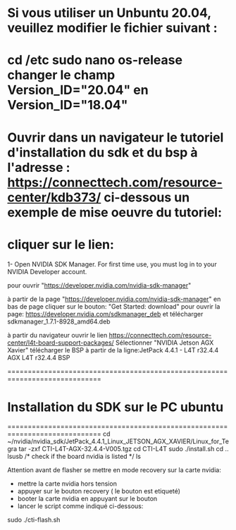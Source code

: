 Si vous utiliser un Unbuntu 20.04, veuillez modifier le fichier suivant : 
=========================================================================
cd /etc
sudo nano os-release
changer le champ Version_ID="20.04" en Version_ID="18.04" 
=========================================================================


Ouvrir dans un navigateur le tutoriel d'installation du sdk et du bsp à l'adresse : https://connecttech.com/resource-center/kdb373/
ci-dessous un exemple de mise oeuvre du tutoriel:
================================================


cliquer sur le lien:
====================
1- Open NVIDIA SDK Manager. For first time use, you must log in to your NVIDIA Developer account.

pour ouvrir "https://developer.nvidia.com/nvidia-sdk-manager"

à partir de la page "https://developer.nvidia.com/nvidia-sdk-manager"
en bas de page cliquer sur le bouton:
"Get Started: download" pour ouvrir la page: https://developer.nvidia.com/sdkmanager_deb 
et télécharger sdkmanager_1.7.1-8928_amd64.deb



à partir du navigateur ouvrir le lien https://connecttech.com/resource-center/l4t-board-support-packages/
Sélectionner "NVIDIA Jetson AGX Xavier"
télécharger le BSP à partir de la ligne:JetPack 4.4.1 - L4T r32.4.4	AGX L4T r32.4.4 BSP

=============================================================================
# Installation du SDK sur le PC ubuntu
=============================================================================
cd  ~/nvidia/nvidia_sdk/JetPack_4.4.1_Linux_JETSON_AGX_XAVIER/Linux_for_Tegra
tar -zxf CTI-L4T-AGX-32.4.4-V005.tgz 
cd CTI-L4T
sudo ./install.sh
cd ..
lsusb /* check if the board nvidia is listed */
ls

Attention avant de flasher se mettre en mode recovery sur la carte nvidia:
- mettre la carte nvidia hors tension
- appuyer sur le bouton recovery ( le bouton est etiqueté)
- booter la carte nvidia en appuyant sur le bouton
- lancer le script comme indiqué ci-dessous:

sudo ./cti-flash.sh



